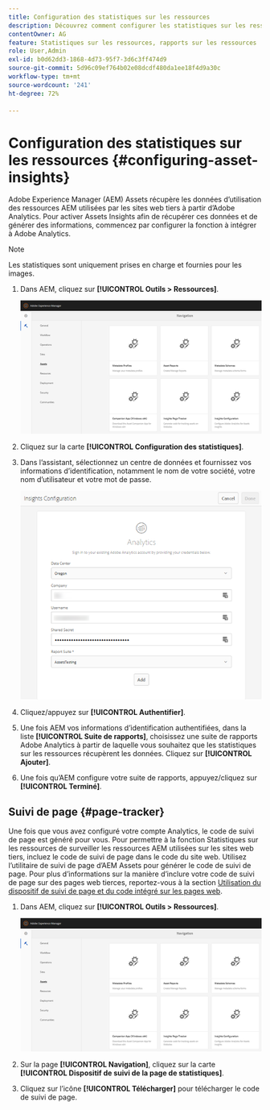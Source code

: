 ```yaml
---
title: Configuration des statistiques sur les ressources
description: Découvrez comment configurer les statistiques sur les ressources dans AEM Assets.
contentOwner: AG
feature: Statistiques sur les ressources, rapports sur les ressources
role: User,Admin
exl-id: b0d62dd3-1868-4d73-95f7-3d6c3ff474d9
source-git-commit: 5d96c09ef764b02e08dcdf480da1ee18f4d9a30c
workflow-type: tm+mt
source-wordcount: '241'
ht-degree: 72%

---
```


# Configuration des statistiques sur les ressources {#configuring-asset-insights}

Adobe Experience Manager (AEM) Assets récupère les données d’utilisation des ressources AEM utilisées par les sites web tiers à partir d’Adobe Analytics. Pour activer Assets Insights afin de récupérer ces données et de générer des informations, commencez par configurer la fonction à intégrer à Adobe Analytics.

>[!NOTE]
>
>Les statistiques sont uniquement prises en charge et fournies pour les images.

1. Dans AEM, cliquez sur **[!UICONTROL Outils > Ressources]**.

   ![chlimage_1-210](assets/chlimage_1-210.png)

1. Cliquez sur la carte **[!UICONTROL Configuration des statistiques]**.
1. Dans l’assistant, sélectionnez un centre de données et fournissez vos informations d’identification, notamment le nom de votre société, votre nom d’utilisateur et votre mot de passe.

   ![chlimage_1-211](assets/insights_config2.png)

1. Cliquez/appuyez sur **[!UICONTROL Authentifier]**.
1. Une fois AEM vos informations d’identification authentifiées, dans la liste **[!UICONTROL Suite de rapports]**, choisissez une suite de rapports Adobe Analytics à partir de laquelle vous souhaitez que les statistiques sur les ressources récupèrent les données. Cliquez sur **[!UICONTROL Ajouter]**.
1. Une fois qu’AEM configure votre suite de rapports, appuyez/cliquez sur **[!UICONTROL Terminé]**.

## Suivi de page {#page-tracker}

Une fois que vous avez configuré votre compte Analytics, le code de suivi de page est généré pour vous. Pour permettre à la fonction Statistiques sur les ressources de surveiller les ressources AEM utilisées sur les sites web tiers, incluez le code de suivi de page dans le code du site web. Utilisez l’utilitaire de suivi de page d’AEM Assets pour générer le code de suivi de page. Pour plus d’informations sur la manière d’inclure votre code de suivi de page sur des pages web tierces, reportez-vous à la section [Utilisation du dispositif de suivi de page et du code intégré sur les pages web](touch-ui-using-page-tracker.md).

1. Dans AEM, cliquez sur **[!UICONTROL Outils > Ressources]**.

   ![chlimage_1-214](assets/chlimage_1-214.png)

1. Sur la page **[!UICONTROL Navigation]**, cliquez sur la carte **[!UICONTROL Dispositif de suivi de la page de statistiques]**.
1. Cliquez sur l’icône **[!UICONTROL Télécharger]** pour télécharger le code de suivi de page.
